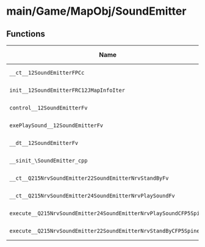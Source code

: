 # main/Game/MapObj/SoundEmitter

## Functions

| Name | Address | Match % |
|------|---------|---------|
| `__ct__12SoundEmitterFPCc` | `0x8022DE74` | :x: (0.0%) |
| `init__12SoundEmitterFRC12JMapInfoIter` | `0x8022DEB8` | :x: (0.0%) |
| `control__12SoundEmitterFv` | `0x8022DF9C` | :x: (0.0%) |
| `exePlaySound__12SoundEmitterFv` | `0x8022DFF4` | :x: (0.0%) |
| `__dt__12SoundEmitterFv` | `0x8022E15C` | :x: (0.0%) |
| `__sinit_\SoundEmitter_cpp` | `0x8022E1B8` | :x: (0.0%) |
| `__ct__Q215NrvSoundEmitter22SoundEmitterNrvStandByFv` | `0x8022E1E4` | :x: (0.0%) |
| `__ct__Q215NrvSoundEmitter24SoundEmitterNrvPlaySoundFv` | `0x8022E1F4` | :x: (0.0%) |
| `execute__Q215NrvSoundEmitter24SoundEmitterNrvPlaySoundCFP5Spine` | `0x8022E204` | :x: (0.0%) |
| `execute__Q215NrvSoundEmitter22SoundEmitterNrvStandByCFP5Spine` | `0x8022E20C` | :x: (0.0%) |